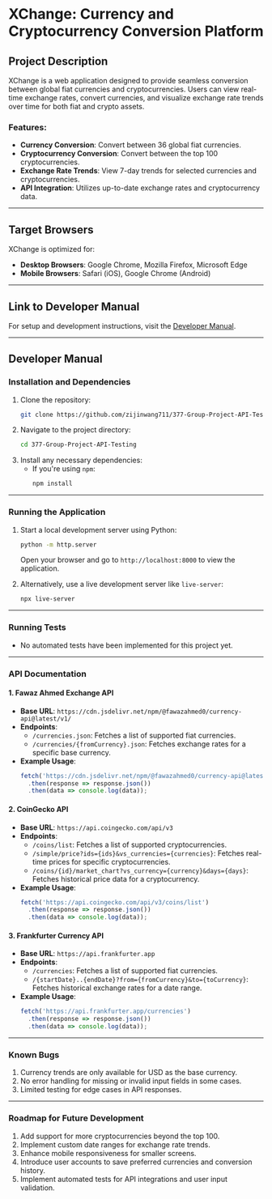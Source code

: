 # XChange: Currency and Cryptocurrency Conversion Platform

## Project Description
XChange is a web application designed to provide seamless conversion between global fiat currencies and cryptocurrencies. Users can view real-time exchange rates, convert currencies, and visualize exchange rate trends over time for both fiat and crypto assets.

### Features:
- **Currency Conversion**: Convert between 36 global fiat currencies.
- **Cryptocurrency Conversion**: Convert between the top 100 cryptocurrencies.
- **Exchange Rate Trends**: View 7-day trends for selected currencies and cryptocurrencies.
- **API Integration**: Utilizes up-to-date exchange rates and cryptocurrency data.

---

## Target Browsers
XChange is optimized for:
- **Desktop Browsers**: Google Chrome, Mozilla Firefox, Microsoft Edge
- **Mobile Browsers**: Safari (iOS), Google Chrome (Android)

---

## Link to Developer Manual
For setup and development instructions, visit the [Developer Manual](docs/developer_manual.md).

---

## Developer Manual

### Installation and Dependencies
1. Clone the repository:
   ```bash
   git clone https://github.com/zijinwang711/377-Group-Project-API-Testing.git
   ```
2. Navigate to the project directory:
   ```bash
   cd 377-Group-Project-API-Testing
   ```
3. Install any necessary dependencies:
   - If you're using `npm`:
     ```bash
     npm install
     ```

---

### Running the Application
1. Start a local development server using Python:
   ```bash
   python -m http.server
   ```
   Open your browser and go to `http://localhost:8000` to view the application.

2. Alternatively, use a live development server like `live-server`:
   ```bash
   npx live-server
   ```

---

### Running Tests
- No automated tests have been implemented for this project yet.

---

### API Documentation

#### 1. **Fawaz Ahmed Exchange API**
- **Base URL**: `https://cdn.jsdelivr.net/npm/@fawazahmed0/currency-api@latest/v1/`
- **Endpoints**:
  - `/currencies.json`: Fetches a list of supported fiat currencies.
  - `/currencies/{fromCurrency}.json`: Fetches exchange rates for a specific base currency.
- **Example Usage**:
  ```javascript
  fetch('https://cdn.jsdelivr.net/npm/@fawazahmed0/currency-api@latest/v1/currencies.json')
    .then(response => response.json())
    .then(data => console.log(data));
  ```

#### 2. **CoinGecko API**
- **Base URL**: `https://api.coingecko.com/api/v3`
- **Endpoints**:
  - `/coins/list`: Fetches a list of supported cryptocurrencies.
  - `/simple/price?ids={ids}&vs_currencies={currencies}`: Fetches real-time prices for specific cryptocurrencies.
  - `/coins/{id}/market_chart?vs_currency={currency}&days={days}`: Fetches historical price data for a cryptocurrency.
- **Example Usage**:
  ```javascript
  fetch('https://api.coingecko.com/api/v3/coins/list')
    .then(response => response.json())
    .then(data => console.log(data));
  ```

#### 3. **Frankfurter Currency API**
- **Base URL**: `https://api.frankfurter.app`
- **Endpoints**:
  - `/currencies`: Fetches a list of supported fiat currencies.
  - `/{startDate}..{endDate}?from={fromCurrency}&to={toCurrency}`: Fetches historical exchange rates for a date range.
- **Example Usage**:
  ```javascript
  fetch('https://api.frankfurter.app/currencies')
    .then(response => response.json())
    .then(data => console.log(data));
  ```

---

### Known Bugs
1. Currency trends are only available for USD as the base currency.
2. No error handling for missing or invalid input fields in some cases.
3. Limited testing for edge cases in API responses.

---

### Roadmap for Future Development
1. Add support for more cryptocurrencies beyond the top 100.
2. Implement custom date ranges for exchange rate trends.
3. Enhance mobile responsiveness for smaller screens.
4. Introduce user accounts to save preferred currencies and conversion history.
5. Implement automated tests for API integrations and user input validation.